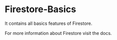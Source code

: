 # Firestore-Basics
It contains all basics features of Firestore.

For more information about Firestore visit the docs.
